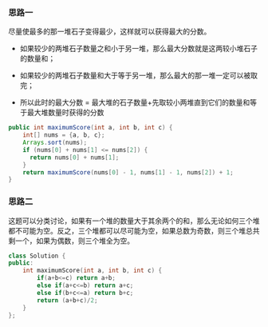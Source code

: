 ### 思路一

尽量使最多的那一堆石子变得最少，这样就可以获得最大的分数。

- 如果较少的两堆石子数量之和小于另一堆，那么最大分数就是这两较小堆石子的数量和；

- 如果较少的两堆石子数量和大于等于另一堆，那么最大的那一堆一定可以被取完；
- 所以此时的最大分数 = 最大堆的石子数量+先取较小两堆直到它们的数量和等于最大堆数量时获得的分数

```java
public int maximumScore(int a, int b, int c) {
    int[] nums = {a, b, c};
    Arrays.sort(nums);
    if (nums[0] + nums[1] <= nums[2]) {
      return nums[0] + nums[1];
    }
    return maximumScore(nums[0] - 1, nums[1] - 1, nums[2]) + 1;
}
```

### 思路二

这题可以分类讨论，如果有一个堆的数量大于其余两个的和，那么无论如何三个堆都不可能为空。反之，三个堆都可以尽可能为空，如果总数为奇数，则三个堆总共剩一个，如果为偶数，则三个堆全为空。

```c++
class Solution {
public:
    int maximumScore(int a, int b, int c) {
        if(a+b<=c) return a+b;
        else if(a+c<=b) return a+c;
        else if(b+c<=a) return b+c;
        return (a+b+c)/2;
    }
};
```


